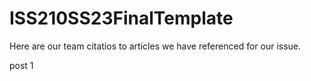 # ISS210SS23FinalTemplate
Here are our team citatios to articles we have referenced for our issue. 
   </p> post 1
